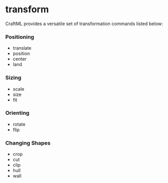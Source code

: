 # transform

CraftML provides a versatile set of transformation commands listed below:

### Positioning
* translate
* position
* center
* land

### Sizing
* scale
* size
* fit

### Orienting
* rotate
* flip

### Changing Shapes
* crop
* cut
* clip
* hull
* wall
